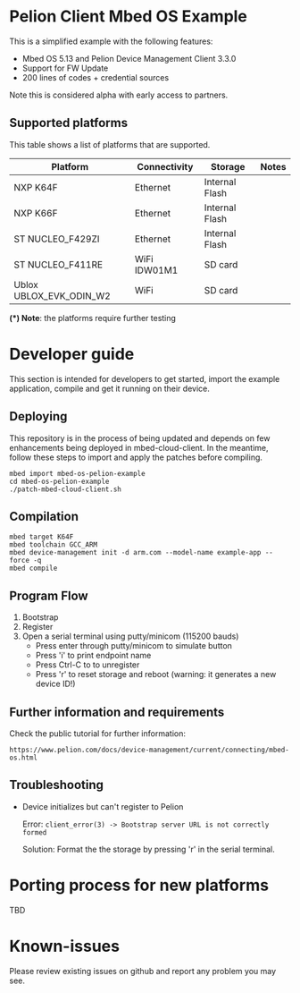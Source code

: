 # Pelion Client Mbed OS Example

This is a simplified example with the following features:
- Mbed OS 5.13 and Pelion Device Management Client 3.3.0 
- Support for FW Update
- 200 lines of codes + credential sources

Note this is considered alpha with early access to partners.

## Supported platforms

This table shows a list of platforms that are supported.

Platform                          |  Connectivity      | Storage         | Notes          
----------------------------------| -------------------| ----------------| --------------  
NXP K64F                          | Ethernet           | Internal Flash  | 
NXP K66F                          | Ethernet           | Internal Flash  |   
ST NUCLEO_F429ZI                  | Ethernet           | Internal Flash  |   
ST NUCLEO_F411RE                  | WiFi IDW01M1       | SD card         |
Ublox UBLOX_EVK_ODIN_W2           | WiFi               | SD card         | 

<span class="notes">**(*) Note**: the platforms require further testing</span>

# Developer guide

This section is intended for developers to get started, import the example application, compile and get it running on their device.

## Deploying

This repository is in the process of being updated and depends on few enhancements being deployed in mbed-cloud-client. In the meantime, follow these steps to import and apply the patches before compiling.

    mbed import mbed-os-pelion-example
    cd mbed-os-pelion-example
    ./patch-mbed-cloud-client.sh

## Compilation

    mbed target K64F
    mbed toolchain GCC_ARM
    mbed device-management init -d arm.com --model-name example-app --force -q
    mbed compile

## Program Flow

1. Bootstrap
1. Register
1. Open a serial terminal using putty/minicom (115200 bauds)
   - Press enter through putty/minicom to simulate button
   - Press 'i' to print endpoint name
   - Press Ctrl-C to to unregister
   - Press 'r' to reset storage and reboot (warning: it generates a new device ID!)
 
## Further information and requirements

Check the public tutorial for further information:

    https://www.pelion.com/docs/device-management/current/connecting/mbed-os.html

## Troubleshooting

- Device initializes but can't register to Pelion

  Error: `client_error(3) -> Bootstrap server URL is not correctly formed`
  
  Solution: Format the the storage by pressing 'r' in the serial terminal.
  
# Porting process for new platforms

TBD

# Known-issues

Please review existing issues on github and report any problem you may see.
